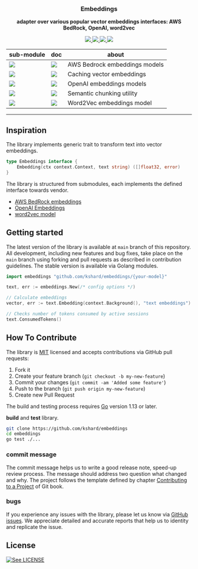 <p align="center">
  <h3 align="center">Embeddings</h3>
  <p align="center"><strong>adapter over various popular vector embeddings interfaces: AWS BedRock, OpenAI, word2vec</strong></p>

  <p align="center">
    <!-- Build Status  -->
    <a href="https://github.com/kshard/embeddings/actions/">
      <img src="https://github.com/kshard/embeddings/workflows/build/badge.svg" />
    </a>
    <!-- GitHub -->
    <a href="https://github.com/kshard/embeddings">
      <img src="https://img.shields.io/github/last-commit/kshard/embeddings.svg" />
    </a>
    <!-- Coverage -->
    <a href="https://coveralls.io/github/kshard/embeddings?branch=main">
      <img src="https://coveralls.io/repos/github/kshard/embeddings/badge.svg?branch=main" />
    </a>
    <!-- Go Card -->
    <a href="https://goreportcard.com/report/github.com/kshard/embeddings">
      <img src="https://goreportcard.com/badge/github.com/kshard/embeddings" />
    </a>
  </p>

  <table align="center">
    <thead><tr><th>sub-module</th><th>doc</th><th>about</th></tr></thead>
    <tbody>
    <!-- Module bedrock -->
    <tr><td><a href="./bedrock/">
      <img src="https://img.shields.io/github/v/tag/kshard/embeddings?label=version&filter=bedrock/*"/>
    </a></td>
    <td><a href="https://pkg.go.dev/github.com/kshard/embeddings/bedrock">
      <img src="https://img.shields.io/badge/doc-bedrock-007d9c?logo=go&logoColor=white&style=flat-square" />
    </a></td>
    <td>
    AWS Bedrock embeddings models
    </td></tr>
		<!-- Module cache -->
    <tr><td><a href="./cache/">
      <img src="https://img.shields.io/github/v/tag/kshard/embeddings?label=version&filter=cache/*"/>
    </a></td>
    <td><a href="https://pkg.go.dev/github.com/kshard/embeddings/cache">
      <img src="https://img.shields.io/badge/doc-cache-007d9c?logo=go&logoColor=white&style=flat-square" />
    </a></td>
    <td>
    Caching vector embeddings
    </td></tr>
		<!-- Module openai -->
    <tr><td><a href="./openai/">
      <img src="https://img.shields.io/github/v/tag/kshard/embeddings?label=version&filter=openai/*"/>
    </a></td>
    <td><a href="https://pkg.go.dev/github.com/kshard/embeddings/openai">
      <img src="https://img.shields.io/badge/doc-openai-007d9c?logo=go&logoColor=white&style=flat-square" />
    </a></td>
    <td>
    OpenAI embeddings models
    </td></tr>
		<!-- Module scanner -->
    <tr><td><a href="./scanner/">
      <img src="https://img.shields.io/github/v/tag/kshard/embeddings?label=version&filter=scanner/*"/>
    </a></td>
    <td><a href="https://pkg.go.dev/github.com/kshard/embeddings/scanner">
      <img src="https://img.shields.io/badge/doc-scanner-007d9c?logo=go&logoColor=white&style=flat-square" />
    </a></td>
    <td>
    Semantic chunking utility
    </td></tr>
		<!-- Module word2vec -->
    <tr><td><a href="./scanner/">
      <img src="https://img.shields.io/github/v/tag/kshard/embeddings?label=version&filter=word2vec/*"/>
    </a></td>
    <td><a href="https://pkg.go.dev/github.com/kshard/embeddings/scanner">
      <img src="https://img.shields.io/badge/doc-word2vec-007d9c?logo=go&logoColor=white&style=flat-square" />
    </a></td>
    <td>
    Word2Vec embeddings model
    </td></tr>
	</table>
</p>

---

## Inspiration

The library implements generic trait to transform text into vector embeddings.

```go
type Embeddings interface {
	Embedding(ctx context.Context, text string) ([]float32, error)
}
```

The library is structured from submodules, each implements the defined interface towards vendor. 
* [AWS BedRock embeddings](https://docs.aws.amazon.com/bedrock/latest/userguide/titan-embedding-models.html)
* [OpenAI Embeddings](https://platform.openai.com/docs/guides/embeddings) 
* [word2vec model](https://github.com/fogfish/word2vec)


## Getting started

The latest version of the library is available at `main` branch of this repository. All development, including new features and bug fixes, take place on the `main` branch using forking and pull requests as described in contribution guidelines. The stable version is available via Golang modules.

```go
import embeddings "github.com/kshard/embeddings/{your-model}"

text, err := embeddings.New(/* config options */)

// Calculate embeddings
vector, err := text.Embedding(context.Background(), "text embeddings")

// Checks number of tokens consumed by active sessions
text.ConsumedTokens()
```

## How To Contribute

The library is [MIT](LICENSE) licensed and accepts contributions via GitHub pull requests:

1. Fork it
2. Create your feature branch (`git checkout -b my-new-feature`)
3. Commit your changes (`git commit -am 'Added some feature'`)
4. Push to the branch (`git push origin my-new-feature`)
5. Create new Pull Request

The build and testing process requires [Go](https://golang.org) version 1.13 or later.

**build** and **test** library.

```bash
git clone https://github.com/kshard/embeddings
cd embeddings
go test ./...
```

### commit message

The commit message helps us to write a good release note, speed-up review process. The message should address two question what changed and why. The project follows the template defined by chapter [Contributing to a Project](http://git-scm.com/book/ch5-2.html) of Git book.

### bugs

If you experience any issues with the library, please let us know via [GitHub issues](https://github.com/kshard/embeddings/issue). We appreciate detailed and accurate reports that help us to identity and replicate the issue. 


## License

[![See LICENSE](https://img.shields.io/github/license/kshard/embeddings.svg?style=for-the-badge)](LICENSE)

